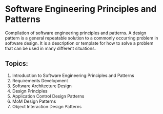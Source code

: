 # Software Engineering Principles and Patterns
Compilation of software engineering principles and patterns. A design pattern is a general repeatable solution to a commonly occurring problem in software design. It is a description or template for how to solve a problem that can be used in many different situations.

## Topics:
1. Introduction to Software Engineering Principles and Patterns
2. Requirements Development
3. Software Architecture Design
4. Design Principles
5. Application Control Design Patterns
6. MoM Design Patterns
7. Object Interaction Design Patterns
